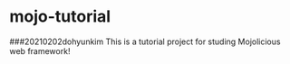 # mojo-tutorial
###20210202dohyunkim
This is a tutorial project for studing Mojolicious web framework!


